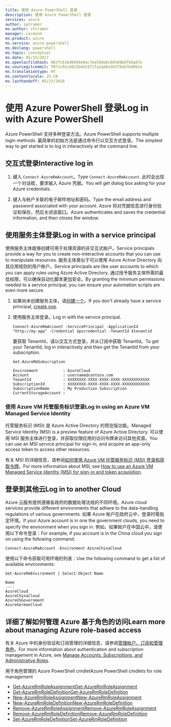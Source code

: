 ```yaml
---
title: 使用 Azure PowerShell 登录
description: 使用 Azure PowerShell 登录
services: azure
author: sptramer
ms.author: sttramer
manager: carmonm
ms.product: azure
ms.service: azure-powershell
ms.devlang: powershell
ms.topic: conceptual
ms.date: 05/15/2017
ms.openlocfilehash: 983fc61bd0999e0ac7ee508e8c08509b8f9dad7e
ms.sourcegitcommit: 5971c92cb023bdd1d71fa2ad0a3b378abfbd092a
ms.translationtype: HT
ms.contentlocale: zh-CN
ms.lasthandoff: 05/23/2018
---
```

# <a name="log-in-with-azure-powershell"></a><span data-ttu-id="4fb4f-103">使用 Azure PowerShell 登录</span><span class="sxs-lookup"><span data-stu-id="4fb4f-103">Log in with Azure PowerShell</span></span>

<span data-ttu-id="4fb4f-104">Azure PowerShell 支持多种登录方法。</span><span class="sxs-lookup"><span data-stu-id="4fb4f-104">Azure PowerShell supports multiple login methods.</span></span> <span data-ttu-id="4fb4f-105">最简单的初始方法是通过命令行以交互方式登录。</span><span class="sxs-lookup"><span data-stu-id="4fb4f-105">The simplest way to get started is to log in interactively at the command line.</span></span>

## <a name="interactive-log-in"></a><span data-ttu-id="4fb4f-106">交互式登录</span><span class="sxs-lookup"><span data-stu-id="4fb4f-106">Interactive log in</span></span>

1. <span data-ttu-id="4fb4f-107">键入 `Connect-AzureRmAccount`。</span><span class="sxs-lookup"><span data-stu-id="4fb4f-107">Type `Connect-AzureRmAccount`.</span></span> <span data-ttu-id="4fb4f-108">此时会出现一个对话框，要求输入 Azure 凭据。</span><span class="sxs-lookup"><span data-stu-id="4fb4f-108">You will get dialog box asking for your Azure credentials.</span></span>

2. <span data-ttu-id="4fb4f-109">键入与帐户关联的电子邮件地址和密码。</span><span class="sxs-lookup"><span data-stu-id="4fb4f-109">Type the email address and password associated with your account.</span></span> <span data-ttu-id="4fb4f-110">Azure 将对凭据信息进行身份验证和保存，然后关闭该窗口。</span><span class="sxs-lookup"><span data-stu-id="4fb4f-110">Azure authenticates and saves the credential information, and then closes the window.</span></span>

## <a name="log-in-with-a-service-principal"></a><span data-ttu-id="4fb4f-111">使用服务主体登录</span><span class="sxs-lookup"><span data-stu-id="4fb4f-111">Log in with a service principal</span></span>

<span data-ttu-id="4fb4f-112">使用服务主体能够创建可用于处理资源的非交互式帐户。</span><span class="sxs-lookup"><span data-stu-id="4fb4f-112">Service principals provide a way for you to create non-interactive accounts that you can use to manipulate resources.</span></span> <span data-ttu-id="4fb4f-113">服务主体类似于可以使用 Azure Active Directory 向其应用规则的用户帐户。</span><span class="sxs-lookup"><span data-stu-id="4fb4f-113">Service principals are like user accounts to which you can apply rules using Azure Active Directory.</span></span> <span data-ttu-id="4fb4f-114">通过授予服务主体所需的最低权限，可以确保自动化脚本更加安全。</span><span class="sxs-lookup"><span data-stu-id="4fb4f-114">By granting the minimum permissions needed to a service principal, you can ensure your automation scripts are even more secure.</span></span>

1. <span data-ttu-id="4fb4f-115">如果尚未创建服务主体，请[创建一个](create-azure-service-principal-azureps.md)。</span><span class="sxs-lookup"><span data-stu-id="4fb4f-115">If you don't already have a service principal, [create one](create-azure-service-principal-azureps.md).</span></span>

2. <span data-ttu-id="4fb4f-116">使用服务主体登录。</span><span class="sxs-lookup"><span data-stu-id="4fb4f-116">Log in with the service principal.</span></span>

    ```azurepowershell-interactive
    Connect-AzureRmAccount -ServicePrincipal -ApplicationId  "http://my-app" -Credential $pscredential -TenantId $tenantid
    ```

    <span data-ttu-id="4fb4f-117">要获取 TenantId，请以交互方式登录，并从订阅中获取 TenantId。</span><span class="sxs-lookup"><span data-stu-id="4fb4f-117">To get your TenantId, log in interactively and then get the TenantId from your subscription.</span></span>

    ```azurepowershell-interactive
    Get-AzureRmSubscription
    ```

    ```output
    Environment           : AzureCloud
    Account               : username@contoso.com
    TenantId              : XXXXXXXX-XXXX-XXXX-XXXX-XXXXXXXXXXXX
    SubscriptionId        : XXXXXXXX-XXXX-XXXX-XXXX-XXXXXXXXXXXX
    SubscriptionName      : My Production Subscription
    CurrentStorageAccount :
    ```

### <a name="log-in-using-an-azure-vm-managed-service-identity"></a><span data-ttu-id="4fb4f-118">使用 Azure VM 托管服务标识登录</span><span class="sxs-lookup"><span data-stu-id="4fb4f-118">Log in using an Azure VM Managed Service Identity</span></span>

<span data-ttu-id="4fb4f-119">托管服务标识 (MSI) 是 Azure Active Directory 的预览版功能。</span><span class="sxs-lookup"><span data-stu-id="4fb4f-119">Managed Service Identity (MSI) is a preview feature of Azure Active Directory.</span></span> <span data-ttu-id="4fb4f-120">可以使用 MSI 服务主体进行登录，并获取仅限应用的访问令牌来访问其他资源。</span><span class="sxs-lookup"><span data-stu-id="4fb4f-120">You can use an MSI service principal for sign-in, and acquire an app-only access token to access other resources.</span></span>

<span data-ttu-id="4fb4f-121">有关 MSI 的详细信息，请参阅[如何使用 Azure VM 托管服务标识 (MSI) 登录和获取令牌](/azure/active-directory/msi-how-to-get-access-token-using-msi)。</span><span class="sxs-lookup"><span data-stu-id="4fb4f-121">For more information about MSI, see [How to use an Azure VM Managed Service Identity (MSI) for sign-in and token acquisition](/azure/active-directory/msi-how-to-get-access-token-using-msi).</span></span>

## <a name="log-in-to-another-cloud"></a><span data-ttu-id="4fb4f-122">登录到其他云</span><span class="sxs-lookup"><span data-stu-id="4fb4f-122">Log in to another Cloud</span></span>

<span data-ttu-id="4fb4f-123">Azure 云服务提供遵循各政府的数据处理法规的不同环境。</span><span class="sxs-lookup"><span data-stu-id="4fb4f-123">Azure cloud services provide different environments that adhere to the data-handling regulations of various governments.</span></span> <span data-ttu-id="4fb4f-124">如果 Azure 帐户在政府云中，登录时需指定环境。</span><span class="sxs-lookup"><span data-stu-id="4fb4f-124">If your Azure account is in one the government clouds, you need to specify the environment when you sign in.</span></span> <span data-ttu-id="4fb4f-125">例如，如果帐户在中国云中，请使用以下命令登录：</span><span class="sxs-lookup"><span data-stu-id="4fb4f-125">For example, if you account is in the China cloud you sign on using the following command:</span></span>

```azurepowershell-interactive
Connect-AzureRmAccount -Environment AzureChinaCloud
```

<span data-ttu-id="4fb4f-126">使用以下命令获取可用环境的列表：</span><span class="sxs-lookup"><span data-stu-id="4fb4f-126">Use the following command to get a list of available environments:</span></span>

```azurepowershell-interactive
Get-AzureRmEnvironment | Select-Object Name
```

```output
Name
----
AzureCloud
AzureChinaCloud
AzureUSGovernment
AzureGermanCloud
```

## <a name="learn-more-about-managing-azure-role-based-access"></a><span data-ttu-id="4fb4f-127">详细了解如何管理 Azure 基于角色的访问</span><span class="sxs-lookup"><span data-stu-id="4fb4f-127">Learn more about managing Azure role-based access</span></span>

<span data-ttu-id="4fb4f-128">有关 Azure 中的身份验证和订阅管理的详细信息，请参阅[管理帐户、订阅和管理角色](/azure/active-directory/role-based-access-control-configure)。</span><span class="sxs-lookup"><span data-stu-id="4fb4f-128">For more information about authentication and subscription management in Azure, see [Manage Accounts, Subscriptions, and Administrative Roles](/azure/active-directory/role-based-access-control-configure).</span></span>

<span data-ttu-id="4fb4f-129">用于角色管理的 Azure PowerShell cmdlet</span><span class="sxs-lookup"><span data-stu-id="4fb4f-129">Azure PowerShell cmdlets for role management</span></span>

* [<span data-ttu-id="4fb4f-130">Get-AzureRmRoleAssignment</span><span class="sxs-lookup"><span data-stu-id="4fb4f-130">Get-AzureRmRoleAssignment</span></span>](/powershell/module/AzureRM.Resources/Get-AzureRmRoleAssignment)
* [<span data-ttu-id="4fb4f-131">Get-AzureRmRoleDefinition</span><span class="sxs-lookup"><span data-stu-id="4fb4f-131">Get-AzureRmRoleDefinition</span></span>](/powershell/module/AzureRM.Resources/Get-AzureRmRoleDefinition)
* [<span data-ttu-id="4fb4f-132">New-AzureRmRoleAssignment</span><span class="sxs-lookup"><span data-stu-id="4fb4f-132">New-AzureRmRoleAssignment</span></span>](/powershell/module/AzureRM.Resources/New-AzureRmRoleAssignment)
* [<span data-ttu-id="4fb4f-133">New-AzureRmRoleDefinition</span><span class="sxs-lookup"><span data-stu-id="4fb4f-133">New-AzureRmRoleDefinition</span></span>](/powershell/module/AzureRM.Resources/New-AzureRmRoleDefinition)
* [<span data-ttu-id="4fb4f-134">Remove-AzureRmRoleAssignment</span><span class="sxs-lookup"><span data-stu-id="4fb4f-134">Remove-AzureRmRoleAssignment</span></span>](/powershell/module/AzureRM.Resources/Remove-AzureRmRoleAssignment)
* [<span data-ttu-id="4fb4f-135">Remove-AzureRmRoleDefinition</span><span class="sxs-lookup"><span data-stu-id="4fb4f-135">Remove-AzureRmRoleDefinition</span></span>](/powershell/module/AzureRM.Resources/Remove-AzureRmRoleDefinition)
* [<span data-ttu-id="4fb4f-136">Set-AzureRmRoleDefinition</span><span class="sxs-lookup"><span data-stu-id="4fb4f-136">Set-AzureRmRoleDefinition</span></span>](/powershell/moduel/AzureRM.Resources/Set-AzureRmRoleDefinition)
